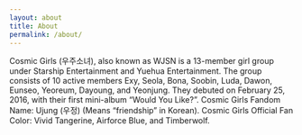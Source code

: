 ```yaml
---
layout: about
title: About
permalink: /about/
---
```


Cosmic Girls (우주소녀), also known as WJSN is a 13-member girl group under Starship Entertainment and Yuehua Entertainment. 
The group consists of 10 active members Exy, Seola, Bona, Soobin, Luda, Dawon, Eunseo, Yeoreum, Dayoung, and Yeonjung. 
They debuted on February 25, 2016, with their first mini-album “Would You Like?”.
Cosmic Girls Fandom Name: Ujung (우정) (Means “friendship” in Korean).
Cosmic Girls Official Fan Color: Vivid Tangerine, Airforce Blue, and Timberwolf.


[jekyll-organization]: https://github.com/jekyll
